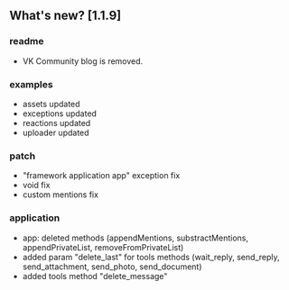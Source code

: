 ## What's new? [1.1.9]

### readme

* VK Community blog is removed.

### examples

* assets updated
* exceptions updated
* reactions updated
* uploader updated

### patch

* "framework application app" exception fix
* void fix
* custom mentions fix

### application

* app: deleted methods (appendMentions, substractMentions, appendPrivateList, removeFromPrivateList)
* added param "delete_last" for tools methods (wait_reply, send_reply, send_attachment, send_photo, send_document)
* added tools method "delete_message"